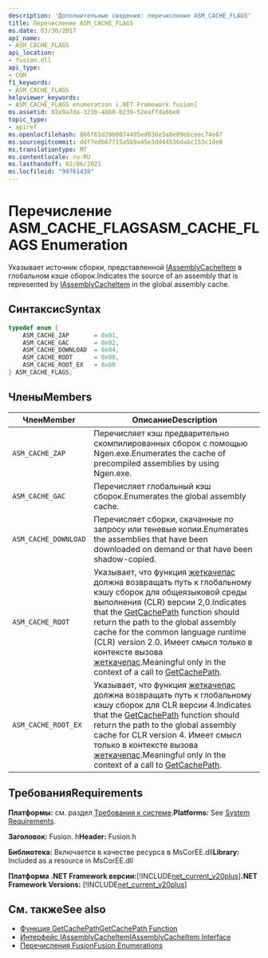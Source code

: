 ```yaml
---
description: 'Дополнительные сведения: перечисление ASM_CACHE_FLAGS'
title: Перечисление ASM_CACHE_FLAGS
ms.date: 03/30/2017
api_name:
- ASM_CACHE_FLAGS
api_location:
- fusion.dll
api_type:
- COM
f1_keywords:
- ASM_CACHE_FLAGS
helpviewer_keywords:
- ASM_CACHE_FLAGS enumeration [.NET Framework fusion]
ms.assetid: 82e9a7da-321b-48b8-b239-52eaffda6be8
topic_type:
- apiref
ms.openlocfilehash: 866f61d2960074495ed036e3a8e89ebceec74e87
ms.sourcegitcommit: ddf7edb67715a5b9a45e3dd44536dabc153c1de0
ms.translationtype: MT
ms.contentlocale: ru-RU
ms.lasthandoff: 02/06/2021
ms.locfileid: "99761438"
---
```

# <a name="asm_cache_flags-enumeration"></a><span data-ttu-id="e5cf9-103">Перечисление ASM_CACHE_FLAGS</span><span class="sxs-lookup"><span data-stu-id="e5cf9-103">ASM_CACHE_FLAGS Enumeration</span></span>

<span data-ttu-id="e5cf9-104">Указывает источник сборки, представленной [IAssemblyCacheItem](iassemblycacheitem-interface.md) в глобальном кэше сборок.</span><span class="sxs-lookup"><span data-stu-id="e5cf9-104">Indicates the source of an assembly that is represented by [IAssemblyCacheItem](iassemblycacheitem-interface.md) in the global assembly cache.</span></span>  
  
## <a name="syntax"></a><span data-ttu-id="e5cf9-105">Синтаксис</span><span class="sxs-lookup"><span data-stu-id="e5cf9-105">Syntax</span></span>  
  
```cpp  
typedef enum {  
    ASM_CACHE_ZAP       = 0x01,  
    ASM_CACHE_GAC       = 0x02,  
    ASM_CACHE_DOWNLOAD  = 0x04,  
    ASM_CACHE_ROOT      = 0x08,  
    ASM_CACHE_ROOT_EX   = 0x80  
} ASM_CACHE_FLAGS;  
```  
  
## <a name="members"></a><span data-ttu-id="e5cf9-106">Члены</span><span class="sxs-lookup"><span data-stu-id="e5cf9-106">Members</span></span>  
  
|<span data-ttu-id="e5cf9-107">Член</span><span class="sxs-lookup"><span data-stu-id="e5cf9-107">Member</span></span>|<span data-ttu-id="e5cf9-108">Описание</span><span class="sxs-lookup"><span data-stu-id="e5cf9-108">Description</span></span>|  
|------------|-----------------|  
|`ASM_CACHE_ZAP`|<span data-ttu-id="e5cf9-109">Перечисляет кэш предварительно скомпилированных сборок с помощью Ngen.exe.</span><span class="sxs-lookup"><span data-stu-id="e5cf9-109">Enumerates the cache of precompiled assemblies by using Ngen.exe.</span></span>|  
|`ASM_CACHE_GAC`|<span data-ttu-id="e5cf9-110">Перечисляет глобальный кэш сборок.</span><span class="sxs-lookup"><span data-stu-id="e5cf9-110">Enumerates the global assembly cache.</span></span>|  
|`ASM_CACHE_DOWNLOAD`|<span data-ttu-id="e5cf9-111">Перечисляет сборки, скачанные по запросу или теневые копии.</span><span class="sxs-lookup"><span data-stu-id="e5cf9-111">Enumerates the assemblies that have been downloaded on demand or that have been shadow-copied.</span></span>|  
|`ASM_CACHE_ROOT`|<span data-ttu-id="e5cf9-112">Указывает, что функция [жеткачепас](getcachepath-function.md) должна возвращать путь к глобальному кэшу сборок для общеязыковой среды выполнения (CLR) версии 2,0.</span><span class="sxs-lookup"><span data-stu-id="e5cf9-112">Indicates that the [GetCachePath](getcachepath-function.md) function should return the path to the global assembly cache for the common language runtime (CLR) version 2.0.</span></span> <span data-ttu-id="e5cf9-113">Имеет смысл только в контексте вызова [жеткачепас](getcachepath-function.md).</span><span class="sxs-lookup"><span data-stu-id="e5cf9-113">Meaningful only in the context of a call to [GetCachePath](getcachepath-function.md).</span></span>|  
|`ASM_CACHE_ROOT_EX`|<span data-ttu-id="e5cf9-114">Указывает, что функция [жеткачепас](getcachepath-function.md) должна возвращать путь к глобальному кэшу сборок для CLR версии 4.</span><span class="sxs-lookup"><span data-stu-id="e5cf9-114">Indicates that the [GetCachePath](getcachepath-function.md) function should return the path to the global assembly cache for CLR version 4.</span></span> <span data-ttu-id="e5cf9-115">Имеет смысл только в контексте вызова [жеткачепас](getcachepath-function.md).</span><span class="sxs-lookup"><span data-stu-id="e5cf9-115">Meaningful only in the context of a call to [GetCachePath](getcachepath-function.md).</span></span>|  
  
## <a name="requirements"></a><span data-ttu-id="e5cf9-116">Требования</span><span class="sxs-lookup"><span data-stu-id="e5cf9-116">Requirements</span></span>  

 <span data-ttu-id="e5cf9-117">**Платформы:** см. раздел [Требования к системе](../../get-started/system-requirements.md).</span><span class="sxs-lookup"><span data-stu-id="e5cf9-117">**Platforms:** See [System Requirements](../../get-started/system-requirements.md).</span></span>  
  
 <span data-ttu-id="e5cf9-118">**Заголовок:** Fusion. h</span><span class="sxs-lookup"><span data-stu-id="e5cf9-118">**Header:** Fusion.h</span></span>  
  
 <span data-ttu-id="e5cf9-119">**Библиотека:** Включается в качестве ресурса в MsCorEE.dll</span><span class="sxs-lookup"><span data-stu-id="e5cf9-119">**Library:** Included as a resource in MsCorEE.dll</span></span>  
  
 <span data-ttu-id="e5cf9-120">**Платформа .NET Framework версии:**[!INCLUDE[net_current_v20plus](../../../../includes/net-current-v20plus-md.md)]</span><span class="sxs-lookup"><span data-stu-id="e5cf9-120">**.NET Framework Versions:** [!INCLUDE[net_current_v20plus](../../../../includes/net-current-v20plus-md.md)]</span></span>  
  
## <a name="see-also"></a><span data-ttu-id="e5cf9-121">См. также</span><span class="sxs-lookup"><span data-stu-id="e5cf9-121">See also</span></span>

- [<span data-ttu-id="e5cf9-122">Функция GetCachePath</span><span class="sxs-lookup"><span data-stu-id="e5cf9-122">GetCachePath Function</span></span>](getcachepath-function.md)
- [<span data-ttu-id="e5cf9-123">Интерфейс IAssemblyCacheItem</span><span class="sxs-lookup"><span data-stu-id="e5cf9-123">IAssemblyCacheItem Interface</span></span>](iassemblycacheitem-interface.md)
- [<span data-ttu-id="e5cf9-124">Перечисления Fusion</span><span class="sxs-lookup"><span data-stu-id="e5cf9-124">Fusion Enumerations</span></span>](fusion-enumerations.md)
